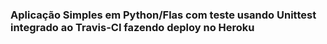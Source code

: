 ### Aplicação Simples em Python/Flas com teste usando Unittest integrado ao Travis-CI fazendo deploy no Heroku